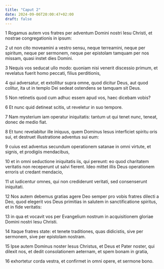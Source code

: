 ```yaml
---
title: "Caput 2"
date: 2024-09-06T20:00:47+02:00
draft: false
---
```



1 Rogamus autem vos fratres per adventum Domini nostri Iesu Christi, et nostrae congregationis in ipsum:

2 ut non cito moveamini a vestro sensu, neque terreamini, neque per spiritum, neque per sermonem, neque per epistolam tamquam per nos missam, quasi instet dies Domini.

3 Nequis vos seducat ullo modo: quoniam nisi venerit discessio primum, et revelatus fuerit homo peccati, filius perditionis,

4 qui adversatur, et extollitur supra omne, quod dicitur Deus, aut quod colitur, ita ut in templo Dei sedeat ostendens se tamquam sit Deus.

5 Non retinetis quod cum adhuc essem apud vos, haec dicebam vobis?

6 Et nunc quid detineat scitis, ut reveletur in suo tempore.

7 Nam mysterium iam operatur iniquitatis: tantum ut qui tenet nunc, teneat, donec de medio fiat.

8 Et tunc revelabitur ille iniquus, quem Dominus Iesus interficiet spiritu oris sui, et destruet illustratione adventus sui eum:

9 cuius est adventus secundum operationem satanae in omni virtute, et signis, et prodigiis mendacibus,

10 et in omni seductione iniquitatis iis, qui pereunt: eo quod charitatem veritatis non receperunt ut salvi fierent. Ideo mittet illis Deus operationem erroris ut credant mendacio,

11 ut iudicentur omnes, qui non crediderunt veritati, sed consenserunt iniquitati.

12 Nos autem debemus gratias agere Deo semper pro vobis fratres dilecti a Deo, quod elegerit vos Deus primitias in salutem in sanctificatione spiritus, et in fide veritatis:

13 in qua et vocavit vos per Evangelium nostrum in acquisitionem gloriae Domini nostri Iesu Christi.

14 Itaque fratres state: et tenete traditiones, quas didicistis, sive per sermonem, sive per epistolam nostram.

15 Ipse autem Dominus noster Iesus Christus, et Deus et Pater noster, qui dilexit nos, et dedit consolationem aeternam, et spem bonam in gratia,

16 exhortetur corda vestra, et confirmet in omni opere, et sermone bono.

